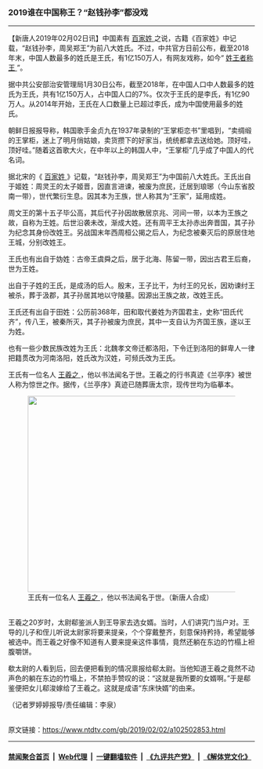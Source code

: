 ### 2019谁在中国称王？“赵钱孙李”都没戏
------------------------

<div class="post_content">
 <p>
  【新唐人2019年02月02日讯】中国素有
  <a href="https://www.ntdtv.com/gb/百家姓.htm">
   百家姓
  </a>
  之说，古籍《百家姓》中记载，“赵钱孙李，周吴郑王”为前八大姓氏。不过，中共官方日前公布，截至2018年末，中国人数最多的姓氏是王氏，有1亿150万人，有网友戏称，如今“
  <a href="https://www.ntdtv.com/gb/姓王者称王.htm">
   姓王者称王
  </a>
  ”。
 </p>
 <p>
  据中共公安部治安管理局1月30日公布，截至2018年，在中国人口中人数最多的姓氏为王氏，共有1亿150万人，占中国人口的7%。仅次于王氏的是李氏，有1亿90万人。从2014年开始，王氏在人口数量上已超过李氏，成为中国使用最多的姓氏。
 </p>
 <p>
  朝鲜日报报导称，韩国歌手金贞九在1937年录制的“王掌柜恋书”里唱到，“卖绸缎的王掌柜，迷上了明月俏姑娘，卖货攒下的好家当，统统都拿去送给她。顶好哇，顶好哇。”随着这首歌大火，在中年以上的韩国人中，“王掌柜”几乎成了中国人的代名词。
 </p>
 <p>
  据北宋的《
  <a href="https://www.ntdtv.com/gb/百家姓.htm">
   百家姓
  </a>
  》记载，“赵钱孙李，周吴郑王”为中国前八大姓氏。王氏出自于姬姓：周灵王的太子姬晋，因直言进谏，被废为庶民，迁居到琅琊（今山东省胶南一带），世代繁衍生息。因其本为王族，世人称其为“王家”，延用成姓。
 </p>
 <p>
  周文王的第十五子毕公高，其后代子孙因故散居京兆、河间一带，以本为王族之故，自称为王姓。后世沿袭未改，渐成大姓。还有周平王太孙赤出奔晋国，其子孙为纪念其身份改姓王。另战国末年西周桓公揭之后人，为纪念被秦灭后的原居住地王城，分别改姓王。
 </p>
 <p>
  王氏也有出自于妫姓：古帝王虞舜之后，居于北海、陈留一带，因出古君王后裔，世为王姓。
 </p>
 <p>
  出自于子姓的王氏，是成汤的后人。殷末，王子比干，为纣王的兄长，因劝谏纣王被杀，葬于汲郡，其子孙居其地以守陵墓。因源出王族之故，改姓王氏。
 </p>
 <p>
  王氏还有出自于田姓：公历前368年，田和取代姜姓为齐国君主，史称“田氏代齐”，传八王，被秦所灭，其子孙被废为庶民，其中一支自认为齐国王族，遂以王为姓。
 </p>
 <p>
  也有一些少数民族改姓为王氏：北魏孝文帝迁都洛阳，下令迁到洛阳的鲜卑人一律把籍贯改为河南洛阳，姓氏改为汉姓，可频氏改为王氏。
 </p>
 <p>
  王氏有一位名人
  <a href="https://www.ntdtv.com/gb/王羲之.htm">
   王羲之
  </a>
  ，他以书法闻名于世。王羲之的行书真迹《兰亭序》被世人称为惊世之作。据传，《兰亭序》真迹已随葬唐太宗，现传世均为临摹本。
  <br>
   <figure class="wp-caption alignnone" id="attachment_102502865" style="max-width: 600px">
    <img alt="" class="size-medium wp-image-102502865" height="400" src="https://www.ntdtv.com/assets/uploads/2019/02/p8542891a155354772-600x400.jpg" width="600">
     <figcaption class="wp-caption-text">
      王氏有一位名人
      <a href="https://www.ntdtv.com/gb/王羲之.htm">
       王羲之
      </a>
      ，他以书法闻名于世。（新唐人合成）
     </figcaption>
    </img>
   </figure>
   <br/>
   王羲之20岁时，太尉郗鉴派人到王导家去选女婿。当时，人们讲究门当户对。王导的儿子和侄儿听说太尉家将要来提亲，个个穿戴整齐，刻意保持矜持，希望能够被选中。而王羲之好像不知道有人要来提亲这件事情，竟然还躺在东边的竹榻上袒腹嚼饼。
  </br>
 </p>
 <p>
  欷太尉的人看到后，回去便把看到的情况禀报给郗太尉。当他知道王羲之竟然不动声色的躺在东边的竹塌上，不禁拍手赞叹的说：“这就是我所要的女婿啊。”于是郗鉴便把女儿郗浚嫁给了王羲之。这就是成语“东床快婿”的由来。
 </p>
 <p>
  （记者罗婷婷报导/责任编辑：李泉）
 </p>
 <div class="single_ad">
 </div>
</div>

<br/>原文链接：https://www.ntdtv.com/gb/2019/02/02/a102502853.html


------------------------
#### [禁闻聚合首页](https://github.com/gfw-breaker/banned-news/blob/master/README.md) &nbsp;|&nbsp; [Web代理](https://github.com/gfw-breaker/open-proxy/blob/master/README.md) &nbsp;|&nbsp; [一键翻墙软件](https://github.com/gfw-breaker/nogfw/blob/master/README.md) &nbsp;|&nbsp; [《九评共产党》](https://github.com/gfw-breaker/9ping.md/blob/master/README.md#九评之一评共产党是什么) &nbsp;|&nbsp; [《解体党文化》](https://github.com/gfw-breaker/jtdwh.md/blob/master/README.md#绪论)